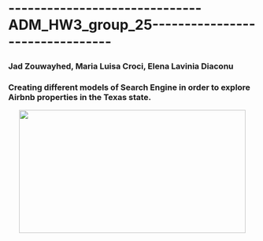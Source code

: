 #  ------------------------------ADM_HW3_group_25--------------------------------
### Jad Zouwayhed, Maria Luisa Croci, Elena Lavinia Diaconu

### Creating different models of Search Engine in order to explore Airbnb properties in the Texas state. 

<p align="center">
  <img width="460" height="250" src="http://rentmoreweeks.com/wp-content/uploads/2016/05/airbnb-peter-griffin.jpg">
</p>


